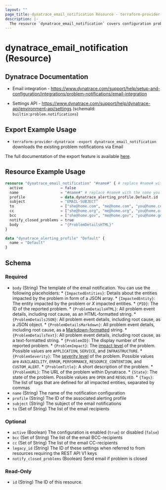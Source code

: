 ```yaml
---
layout: ""
page_title: dynatrace_email_notification Resource - terraform-provider-dynatrace"
description: |-
  The resource `dynatrace_email_notification` covers configuration problem notifications sent via Email
---
```


# dynatrace_email_notification (Resource)

## Dynatrace Documentation

- Email integration - https://www.dynatrace.com/support/help/setup-and-configuration/integrations/problem-notifications/email-integration

- Settings API - https://www.dynatrace.com/support/help/dynatrace-api/environment-api/settings (schemaId: `builtin:problem.notifications`)

## Export Example Usage

- `terraform-provider-dynatrace -export dynatrace_email_notification` downloads the existing problem notifications via Email

The full documentation of the export feature is available [here](https://registry.terraform.io/providers/dynatrace-oss/dynatrace/latest/docs/guides/export-v2).

## Resource Example Usage

```terraform
resource "dynatrace_email_notification" "#name#" { # replace #name# with the name you would like your resource be known within your Terraform Module
  active                 = false
  name                   = "#name#" # replace #name# with the name you would like your entry to be displayed within the Dynatrace Web UI
  profile                = data.dynatrace_alerting_profile.Default.id
  subject                = "EMAIL-SUBJECT"
  to                     = ["she@home.com", "me@home.com", "you@home.com"]
  cc                     = ["she@home.org", "me@home.org", "you@home.org"]
  bcc                    = ["she@home.gov", "me@home.gov", "you@home.gov"]
  notify_closed_problems = true
  body                   = "{ProblemDetailsHTML}"
}

data "dynatrace_alerting_profile" "Default" {
  name = "Default"
}
```

<!-- schema generated by tfplugindocs -->
## Schema

### Required

- `body` (String) The template of the email notification.  You can use the following placeholders:  * `{ImpactedEntities}`: Details about the entities impacted by the problem in form of a JSON array.  * `{ImpactedEntity}`: The entity impacted by the problem or *X* impacted entities.  * `{PID}`: The ID of the reported problem.  * `{ProblemDetailsHTML}`: All problem event details, including root cause, as an HTML-formatted string.  * `{ProblemDetailsJSON}`: All problem event details, including root cause, as a JSON object.  * `{ProblemDetailsMarkdown}`: All problem event details, including root cause, as a [Markdown-formatted](https://www.markdownguide.org/cheat-sheet/) string.  * `{ProblemDetailsText}`: All problem event details, including root cause, as a text-formatted string.  * `{ProblemID}`: The display number of the reported problem.  * `{ProblemImpact}`: The [impact level](https://www.dynatrace.com/support/help/shortlink/impact-analysis) of the problem. Possible values are `APPLICATION`, `SERVICE`, and `INFRASTRUCTURE`.  * `{ProblemSeverity}`: The [severity level](https://www.dynatrace.com/support/help/shortlink/event-types) of the problem. Possible values are `AVAILABILITY`, `ERROR`, `PERFORMANCE`, `RESOURCE_CONTENTION`, and `CUSTOM_ALERT`.  * `{ProblemTitle}`: A short description of the problem.  * `{ProblemURL}`: The URL of the problem within Dynatrace.  * `{State}`: The state of the problem. Possible values are `OPEN` and `RESOLVED`.  * `{Tags}`: The list of tags that are defined for all impacted entities, separated by commas
- `name` (String) The name of the notification configuration
- `profile` (String) The ID of the associated alerting profile
- `subject` (String) The subject of the email notifications
- `to` (Set of String) The list of the email recipients

### Optional

- `active` (Boolean) The configuration is enabled (`true`) or disabled (`false`)
- `bcc` (Set of String) The list of the email BCC-recipients
- `cc` (Set of String) The list of the email CC-recipients
- `legacy_id` (String) The ID of these settings when referred to from resources requiring the REST API V1 keys
- `notify_closed_problems` (Boolean) Send email if problem is closed

### Read-Only

- `id` (String) The ID of this resource.
 